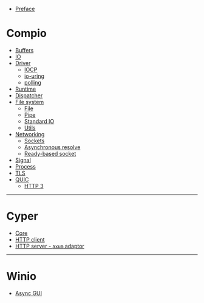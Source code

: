 - [Preface](./preface.md)

# Compio

- [Buffers](./compio/buffers.md)
- [IO](./compio/io.md)
- [Driver](./compio/driver.md)
  - [IOCP](./compio/driver/iocp.md)
  - [io-uring](./compio/driver/io-uring.md)
  - [polling](./compio/driver/polling.md)
- [Runtime](./compio/runtime.md)
- [Dispatcher]()
- [File system](./compio/fs.md)
  - [File](./compio/fs/file.md)
  - [Pipe](./compio/fs/pipe.md)
  - [Standard IO](./compio/fs/stdio.md)
  - [Utils](./compio/fs/utils.md)
- [Networking](./compio/net.md)
  - [Sockets](./compio/net/sockets.md)
  - [Asynchronous resolve](./compio/net/resolve.md)
  - [Ready-based socket](./compio/net/poll.md)
- [Signal](./compio/signal.md)
- [Process](./compio/process.md)
- [TLS]()
- [QUIC]()
  - [HTTP 3]()

----

# Cyper

- [Core]()
- [HTTP client]()
- [HTTP server - `axum` adaptor]()

----

# Winio

- [Async GUI]()
